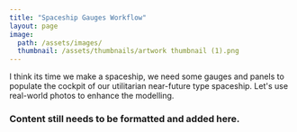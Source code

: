 ```yaml
---
title: "Spaceship Gauges Workflow"
layout: page
image: 
  path: /assets/images/
  thumbnail: /assets/thumbnails/artwork thumbnail (1).png
---
```

I think its time we make a spaceship, we need some gauges and panels to populate the cockpit of our utilitarian near-future type spaceship. Let's use real-world photos to enhance the modelling.

### Content still needs to be formatted and added here.